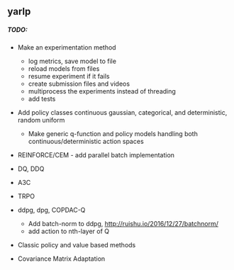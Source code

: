 
## yarlp


##### TODO:

- Make an experimentation method
    - log metrics, save model to file
    - reload models from files
    - resume experiment if it fails
    - create submission files and videos
    - multiprocess the experiments instead of threading
    - add tests

- Add policy classes continuous gaussian, categorical, and deterministic, random uniform
    - Make generic q-function and policy models handling both continuous/deterministic action spaces

- REINFORCE/CEM - add parallel batch implementation
- DQ, DDQ
- A3C
- TRPO
- ddpg, dpg, COPDAC-Q
    - Add batch-norm to ddpg, http://ruishu.io/2016/12/27/batchnorm/
    - add action to nth-layer of Q
- Classic policy and value based methods
- Covariance Matrix Adaptation

